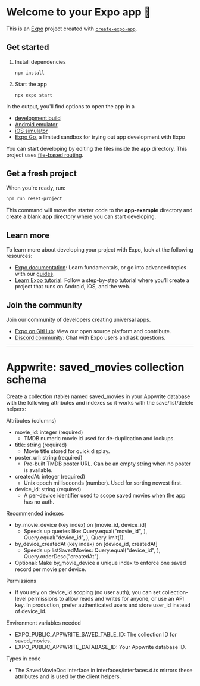# Welcome to your Expo app 👋

This is an [Expo](https://expo.dev) project created with [`create-expo-app`](https://www.npmjs.com/package/create-expo-app).

## Get started

1. Install dependencies

   ```bash
   npm install
   ```

2. Start the app

   ```bash
   npx expo start
   ```

In the output, you'll find options to open the app in a

- [development build](https://docs.expo.dev/develop/development-builds/introduction/)
- [Android emulator](https://docs.expo.dev/workflow/android-studio-emulator/)
- [iOS simulator](https://docs.expo.dev/workflow/ios-simulator/)
- [Expo Go](https://expo.dev/go), a limited sandbox for trying out app development with Expo

You can start developing by editing the files inside the **app** directory. This project uses [file-based routing](https://docs.expo.dev/router/introduction).

## Get a fresh project

When you're ready, run:

```bash
npm run reset-project
```

This command will move the starter code to the **app-example** directory and create a blank **app** directory where you can start developing.

## Learn more

To learn more about developing your project with Expo, look at the following resources:

- [Expo documentation](https://docs.expo.dev/): Learn fundamentals, or go into advanced topics with our [guides](https://docs.expo.dev/guides).
- [Learn Expo tutorial](https://docs.expo.dev/tutorial/introduction/): Follow a step-by-step tutorial where you'll create a project that runs on Android, iOS, and the web.

## Join the community

Join our community of developers creating universal apps.

- [Expo on GitHub](https://github.com/expo/expo): View our open source platform and contribute.
- [Discord community](https://chat.expo.dev): Chat with Expo users and ask questions.

---

# Appwrite: saved_movies collection schema

Create a collection (table) named saved_movies in your Appwrite database with the following attributes and indexes so it works with the save/list/delete helpers:

Attributes (columns)
- movie_id: integer (required)
  - TMDB numeric movie id used for de-duplication and lookups.
- title: string (required)
  - Movie title stored for quick display.
- poster_url: string (required)
  - Pre-built TMDB poster URL. Can be an empty string when no poster is available.
- createdAt: integer (required)
  - Unix epoch milliseconds (number). Used for sorting newest first.
- device_id: string (required)
  - A per-device identifier used to scope saved movies when the app has no auth.

Recommended indexes
- by_movie_device (key index) on [movie_id, device_id]
  - Speeds up queries like: Query.equal("movie_id", <id>), Query.equal("device_id", <deviceId>), Query.limit(1).
- by_device_createdAt (key index) on [device_id, createdAt]
  - Speeds up listSavedMovies: Query.equal("device_id", <deviceId>), Query.orderDesc("createdAt").
- Optional: Make by_movie_device a unique index to enforce one saved record per movie per device.

Permissions
- If you rely on device_id scoping (no user auth), you can set collection-level permissions to allow reads and writes for anyone, or use an API key. In production, prefer authenticated users and store user_id instead of device_id.

Environment variables needed
- EXPO_PUBLIC_APPWRITE_SAVED_TABLE_ID: The collection ID for saved_movies.
- EXPO_PUBLIC_APPWRITE_DATABASE_ID: Your Appwrite database ID.

Types in code
- The SavedMovieDoc interface in interfaces/interfaces.d.ts mirrors these attributes and is used by the client helpers.
